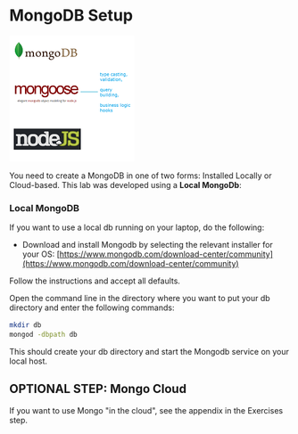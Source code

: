 # MongoDB Setup

![Mongoose](./img/download.png)

You need to create a MongoDB in one of two forms: Installed Locally or Cloud-based. This lab was developed using a **Local MongoDb**: 


### Local MongoDB
If you want to use a local db running on your laptop, do the following:

+ Download and install Mongodb by selecting the relevant installer for your OS: [https://www.mongodb.com/download-center/community](https://www.mongodb.com/download-center/community)

Follow the instructions and accept all defaults.

Open the  command line in the directory where you want to put your db directory and enter the following commands:

```bash
mkdir db
mongod -dbpath db
```

This should create your db directory and start the Mongodb service on your local host.


## OPTIONAL STEP: Mongo Cloud

If you want to use Mongo "in the cloud", see the appendix in the Exercises step.
